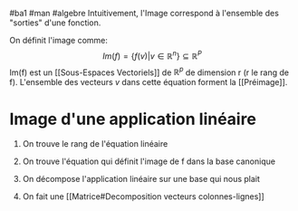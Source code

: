 #ba1 #man #algebre 
Intuitivement, l'Image correspond à l'ensemble des  "sorties" d'une fonction.
 
On définit l'image comme:
$$Im(f) =\{ f(v)| v\in \mathbb{R}^n\}\subseteq \mathbb{R}^P$$
Im(f) est un [[Sous-Espaces Vectoriels]] de $\mathbb{R}^p$ de dimension r (r le rang de f).
L'ensemble des vecteurs $v$ dans cette équation forment la [[Préimage]].
# Image d'une application linéaire

1) On trouve le rang de l'équation linéaire

2) On trouve l'équation qui définit l'image de f dans la base canonique
3) On décompose l'application linéaire sur une base qui nous plait
4) On fait une [[Matrice#Decomposition vecteurs colonnes-lignes]]
